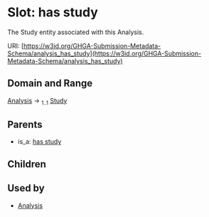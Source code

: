 
# Slot: has study


The Study entity associated with this Analysis.

URI: [https://w3id.org/GHGA-Submission-Metadata-Schema/analysis_has_study](https://w3id.org/GHGA-Submission-Metadata-Schema/analysis_has_study)


## Domain and Range

[Analysis](Analysis.md) &#8594;  <sub>1..1</sub> [Study](Study.md)

## Parents

 *  is_a: [has study](has_study.md)

## Children


## Used by

 * [Analysis](Analysis.md)
